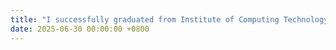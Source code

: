 ```yaml
---
title: "I successfully graduated from Institute of Computing Technology, Chinese Academy of Sciences with M.Eng. degree! Thanks to my supervisors Prof. <a href=\"https://scholar.google.com/citations?user=LC3SwhEAAAAJ&hl=en&authuser=1&oi=ao\">Yiqiang CHEN</a> and Prof. <a href=\"https://scholar.google.com/citations?user=zMyg3vcAAAAJ&hl=en&oi=ao\">Xinlong JIANG</a> for their guidance during my master's study!"
date: 2025-06-30 00:00:00 +0800
---
```

